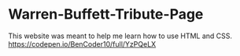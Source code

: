 # Warren-Buffett-Tribute-Page
This website was meant to help me learn how to use HTML and CSS. 
https://codepen.io/BenCoder10/full/YzPQeLX
